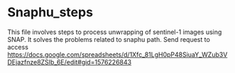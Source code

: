 # Snaphu_steps
This file involves steps to process unwrapping of sentinel-1 images using SNAP. It solves the problems related to snaphu path.
Send request to access https://docs.google.com/spreadsheets/d/1Xfc_81LgH0pP48SiuaY_WZub3VDEjazfnze8ZSIb_6E/edit#gid=1576226843
